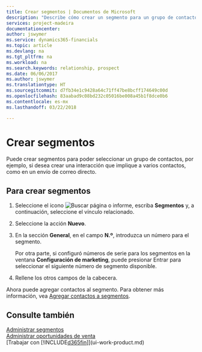 ```yaml
---
title: Crear segmentos | Documentos de Microsoft
description: "Describe cómo crear un segmento para un grupo de contactos en Finance and Operations, Business edition, por ejemplo, para dirigirse a varios contactos con un correo directo."
services: project-madeira
documentationcenter: 
author: jswymer
ms.service: dynamics365-financials
ms.topic: article
ms.devlang: na
ms.tgt_pltfrm: na
ms.workload: na
ms.search.keywords: relationship, prospect
ms.date: 06/06/2017
ms.author: jswymer
ms.translationtype: HT
ms.sourcegitcommit: d7fb34e1c9428a64c71ff47be8bcff174649c00d
ms.openlocfilehash: 83aabad9c08bd232c05016be008a45b1f8dce0b6
ms.contentlocale: es-mx
ms.lasthandoff: 03/22/2018

---
```

# <a name="create-segments"></a>Crear segmentos
Puede crear segmentos para poder seleccionar un grupo de contactos, por ejemplo, si desea crear una interacción que implique a varios contactos, como en un envío de correo directo.

## <a name="to-create-a-segment"></a>Para crear segmentos
1. Seleccione el icono ![Buscar página o informe](media/ui-search/search_small.png "icono Buscar página o informe"), escriba **Segmentos** y, a continuación, seleccione el vínculo relacionado.
2. Seleccione la acción **Nuevo**.
3. En la sección **General**, en el campo **N.º**, introduzca un número para el segmento.

    Por otra parte, si configuró números de serie para los segmentos en la ventana **Configuración de marketing**, puede presionar Entrar para seleccionar el siguiente número de segmento disponible.
4. Rellene los otros campos de la cabecera.

Ahora puede agregar contactos al segmento. Para obtener más información, vea [Agregar contactos a segmentos](marketing-add-contact-segment.md).

## <a name="see-also"></a>Consulte también
[Administrar segmentos](marketing-segments.md)  
[Administrar oportunidades de venta](marketing-manage-sales-opportunities.md)  
[Trabajar con [!INCLUDE[d365fin](includes/d365fin_md.md)]](ui-work-product.md)  

